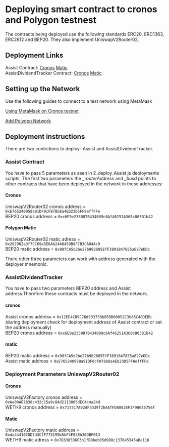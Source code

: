 # Deploying smart contract to cronos and Polygon testnest
The contracts being deployed use the following standards ERC20, ERC1363, ERC2612 and BEP20. They also implement UniswapV2Router02.

## Deployment Links
Assist Contract: [Cronos](https://cronos.org/explorer/testnet3/address/0x12EE4CB9C76d933738b85DB00052C3b85C40DEBb/transactions)  [Matic
](https://mumbai.polygonscan.com/address/0xE765240958a91DF0cF878b8a4ED23D5FF8effFFe) <br>
AssistDividendTracker Contract: [Cronos](https://cronos.org/explorer/testnet3/address/0x5aDA2836d1aCc727a5d94883607009A2Ae8e3552/transactions)  [Matic](https://mumbai.polygonscan.com/address/0x14f341d6109493787c14e4f1a54818a7238bcaca)

## Setting up the Network

Use the following guides to connect to a test network using MetaMask

[Using MetaMask on Cronos testnet]( https://cronos.org/docs/getting-started/metamask.html#connecting-to-the-cronos-mainnet-beta)

[Add Polygon Network](https://docs.polygon.technology/docs/develop/metamask/config-polygon-on-metamask/)


## Deployment instructions

There are two contrctions to deploy- Assist and AssistDividendTracker.<br>

### Assist Contract
You have to pass 5 parameters as seen in  2_deploy_Assist.js deployments scripts.
The first two parameters the  *_routerAddress* and *_busd* points to other contracts that have been deployed in the network in these addresses: <br>


#### Cronos <br>
UniswapV2Router02 cronos  address = `0xE765240958a91DF0cF878b8a4ED23D5FF8effFFe` <br>
BEP20 cronos address =  `0xc6E9e235087B434089c6Af46251A368c803B1b42`<br>

#### Polygon Matic
UniswapV2Router02 matic adress =  `0x267962a3f7CC69a5E6Ab24A8459BdF7B3CA04Ac9`<br>
BEP20 matic address = `0x98fCA5d2be27b902605EfF3891847855a627eDDc`

There other three parameters can work with address generated with the deployer mnemonic. 

### AssistDividendTracker
You have to pass two parameters BEP20 address and Assist address.Therefore these contracts must be deployed in the network. <br>

#### cronos
Assist cronos address = `0x12EE4CB9C76d933738b85DB00052C3b85C40DEBb` (during deployment check for deployment address of Assist contract or set the address manually) <br>
BEP20 cronos address =  `0xc6E9e235087B434089c6Af46251A368c803B1b42` <br>

#### matic
BEP20 matic address = `0x98fCA5d2be27b902605EfF3891847855a627eDDc`<br>
Assist matic address = `0xE765240958a91DF0cF878b8a4ED23D5FF8effFFe`<br>



### Deployment Parameters UniswapV2Router02 

#### Cronos <br>
 UniswapV2Factory cronos  address = `0xAe09AE7830c432c15a9c8Ad2113805dEC4c4a24d` <br>
 WETH9 cronos  address = `0x717317A02dF5339f2b4AfFD8082EF3F98645756f`<br>
 

#### Matic<br>
 UniswapV2Factory matic   address = `0xda44410CDD7d3CfF775199b5bF4F838A30DBF013` <br>
 WETH9 matic adress = `0x7E6385D6F3b1fB8beb95d9D8c137645345aBa116`
 


 